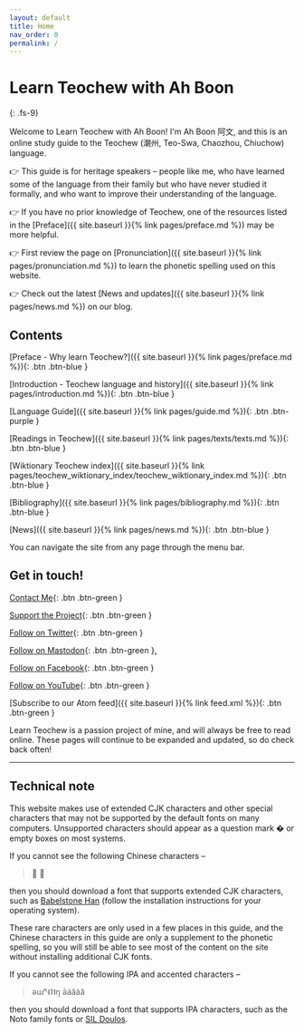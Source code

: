 ```yaml
---
layout: default
title: Home
nav_order: 0
permalink: /
---
```


Learn Teochew with Ah Boon
==========================
{: .fs-9}

Welcome to Learn Teochew with Ah Boon! I'm Ah Boon 阿文, and this is an online
study guide to the Teochew (潮州, Teo-Swa, Chaozhou, Chiuchow) language.

👉 This guide is for heritage speakers – people like me, who have learned some
of the language from their family but who have never studied it formally, and
who want to improve their understanding of the language.

👉 If you have no prior knowledge of Teochew, one of the resources listed in the
[Preface]({{ site.baseurl }}{% link pages/preface.md %}) may be more helpful.

👉 First review the page on [Pronunciation]({{ site.baseurl }}{% link pages/pronunciation.md %}) to learn the
phonetic spelling used on this website.

👉 Check out the latest [News and updates]({{ site.baseurl }}{% link pages/news.md %}) on our blog.


Contents
--------

[Preface - Why learn Teochew?]({{ site.baseurl }}{% link pages/preface.md %}){: .btn .btn-blue }

[Introduction - Teochew language and history]({{ site.baseurl }}{% link pages/introduction.md %}){: .btn .btn-blue }

[Language Guide]({{ site.baseurl }}{% link pages/guide.md %}){: .btn .btn-purple }

[Readings in Teochew]({{ site.baseurl }}{% link pages/texts/texts.md %}){: .btn .btn-blue }

[Wiktionary Teochew index]({{ site.baseurl }}{% link pages/teochew_wiktionary_index/teochew_wiktionary_index.md %}){: .btn .btn-blue }

[Bibliography]({{ site.baseurl }}{% link pages/bibliography.md %}){: .btn .btn-blue }

[News]({{ site.baseurl }}{% link pages/news.md %}){: .btn .btn-blue }

You can navigate the site from any page through the menu bar.


Get in touch!
-------------

[Contact Me](https://forms.gle/igjwwiz2z2Dpr3SE6){: .btn .btn-green }

[Support the Project](https://ko-fi.com/kbseah){: .btn .btn-green }

[Follow on Twitter](https://twitter.com/LearnTeochew){: .btn .btn-green }

[Follow on Mastodon](https://mastodon.online/@LearnTeochew){: .btn .btn-green }<a rel="me" href="https://mastodon.online/@LearnTeochew">.</a>

[Follow on Facebook](https://www.facebook.com/learnteochew){: .btn .btn-green }

[Follow on YouTube](https://www.youtube.com/channel/UC3TQkt5FCTKGyX_oRt0HTlA){: .btn .btn-green }

[Subscribe to our Atom feed]({{ site.baseurl }}{% link feed.xml %}){: .btn .btn-green }

Learn Teochew is a passion project of mine, and will always be free to read
online. These pages will continue to be expanded and updated, so do check back
often!

<hr />

Technical note
--------------

This website makes use of extended CJK characters and other special characters
that may not be supported by the default fonts on many computers. Unsupported
characters should appear as a question mark � or empty boxes on most systems.

If you cannot see the following Chinese characters –

> 𠁞
> 𫢗

then you should download a font that supports extended CJK characters, such as
[Babelstone Han](https://babelstone.co.uk/Fonts/Han.html) (follow the installation
instructions for your operating system).

These rare characters are only used in a few places in this guide, and the
Chinese characters in this guide are only a supplement to the phonetic spelling,
so you will still be able to see most of the content on the site without
installing additional CJK fonts.

If you cannot see the following IPA and accented characters –

> əɯʰ˧˥˦ŋ
> āáǎàâ

then you should download a font that supports IPA characters, such as the Noto
family fonts or [SIL Doulos](https://software.sil.org/doulos/).
